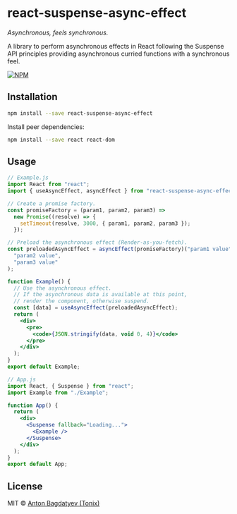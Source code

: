# react-suspense-async-effect

_Asynchronous, feels synchronous._

A library to perform asynchronous effects in React following the Suspense API principles providing asynchronous curried functions with a synchronous feel.

[![NPM](https://img.shields.io/npm/v/react-suspense-async-effect.svg)](https://www.npmjs.com/package/react-suspense-async-effect)

## Installation

```bash
npm install --save react-suspense-async-effect
```

Install peer dependencies:

```bash
npm install --save react react-dom
```

## Usage

```jsx
// Example.js
import React from "react";
import { useAsyncEffect, asyncEffect } from "react-suspense-async-effect";

// Create a promise factory.
const promiseFactory = (param1, param2, param3) =>
  new Promise((resolve) => {
    setTimeout(resolve, 3000, { param1, param2, param3 });
  });

// Preload the asynchronous effect (Render-as-you-fetch).
const preloadedAsyncEffect = asyncEffect(promiseFactory)("param1 value")(
  "param2 value",
  "param3 value"
);

function Example() {
  // Use the asynchronous effect.
  // If the asynchronous data is available at this point,
  // render the component, otherwise suspend.
  const [data] = useAsyncEffect(preloadedAsyncEffect);
  return (
    <div>
      <pre>
        <code>{JSON.stringify(data, void 0, 4)}</code>
      </pre>
    </div>
  );
}
export default Example;

// App.js
import React, { Suspense } from "react";
import Example from "./Example";

function App() {
  return (
    <div>
      <Suspense fallback="Loading...">
        <Example />
      </Suspense>
    </div>
  );
}
export default App;
```

## License

MIT © [Anton Bagdatyev (Tonix)](https://github.com/tonix-tuft)
